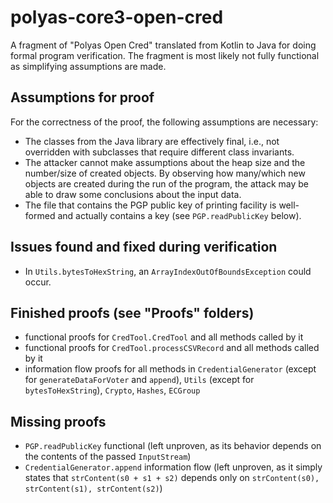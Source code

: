 # polyas-core3-open-cred

A fragment of "Polyas Open Cred" translated from Kotlin to Java for doing formal program verification. The fragment is most likely not fully functional as simplifying assumptions are made.

## Assumptions for proof

For the correctness of the proof, the following assumptions are necessary:

* The classes from the Java library are effectively final, i.e., not overridden with subclasses that require different class invariants.
* The attacker cannot make assumptions about the heap size and the number/size of created objects. By observing how many/which new objects are created during the run of the program, the attack may be able to draw some conclusions about the input data.
* The file that contains the PGP public key of printing facility is well-formed and actually contains a key (see `PGP.readPublicKey` below).

## Issues found and fixed during verification

* In `Utils.bytesToHexString`, an `ArrayIndexOutOfBoundsException` could occur.

## Finished proofs (see "Proofs" folders)

* functional proofs for `CredTool.CredTool` and all methods called by it
* functional proofs for `CredTool.processCSVRecord` and all methods called by it
* information flow proofs for all methods in `CredentialGenerator` (except for `generateDataForVoter` and `append`), `Utils` (except for `bytesToHexString`), `Crypto`, `Hashes`, `ECGroup`

## Missing proofs

* `PGP.readPublicKey` functional (left unproven, as its behavior depends on the contents of the passed `InputStream`)
* `CredentialGenerator.append` information flow (left unproven, as it simply states that `strContent(s0 + s1 + s2)` depends only on `strContent(s0), strContent(s1), strContent(s2)`)
